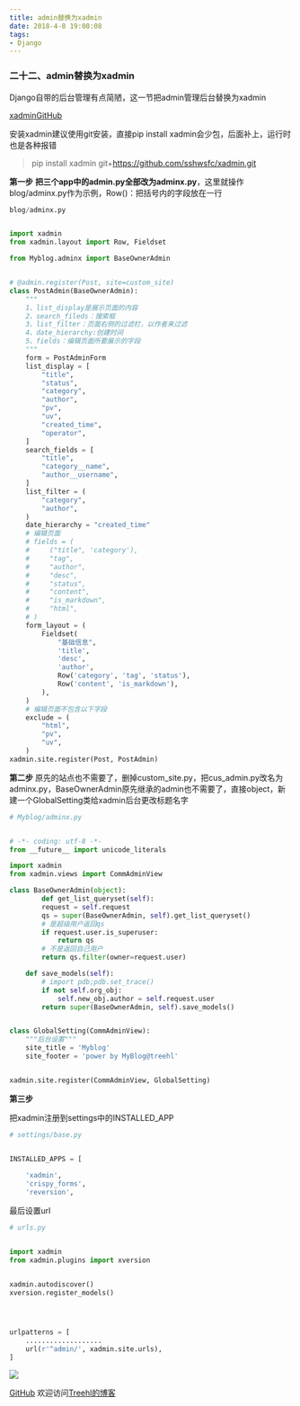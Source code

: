 ```yaml
---
title: admin替换为xadmin
date: 2018-4-8 19:08:08
tags:
- Django
---
```

### **二十二、admin替换为xadmin**
Django自带的后台管理有点简陋，这一节把admin管理后台替换为xadmin

[xadminGitHub](https://github.com/sshwsfc/xadmin)

安装xadmin建议使用git安装，直接pip install xadmin会少包，后面补上，运行时也是各种报错

> pip install xadmin git+https://github.com/sshwsfc/xadmin.git


**第一步**
**把三个app中的admin.py全部改为adminx.py**，这里就操作blog/adminx.py作为示例，Row()：把括号内的字段放在一行

```python
blog/adminx.py


import xadmin
from xadmin.layout import Row, Fieldset

from Myblog.adminx import BaseOwnerAdmin


# @admin.register(Post, site=custom_site)
class PostAdmin(BaseOwnerAdmin):
    """
    1、list_display是展示页面的内容
    2、search_fileds：搜索框
    3、list_filter：页面右侧的过滤栏，以作者来过滤
    4、date_hierarchy:创建时间
    5、fields：编辑页面所要展示的字段
    """
    form = PostAdminForm
    list_display = [
        "title",
        "status",
        "category",
        "author",
        "pv",
        "uv",
        "created_time",
        "operator",
    ]
    search_fields = [
        "title",
        "category__name",
        "author__username",
    ]
    list_filter = (
        "category",
        "author",
    )
    date_hierarchy = "created_time"
    # 编辑页面
    # fields = (
    #     ("title", 'category'),
    #     "tag",
    #     "author",
    #     "desc",
    #     "status",
    #     "content",
    #     "is_markdown",
    #     "html",
    # )
    form_layout = (
        Fieldset(
            "基础信息",
            'title',
            'desc',
            'author',
            Row('category', 'tag', 'status'),
            Row('content', 'is_markdown'),
        ),
    )
    # 编辑页面不包含以下字段
    exclude = (
        "html",
        "pv",
        "uv",
    )
xadmin.site.register(Post, PostAdmin)

```

**第二步**
原先的站点也不需要了，删掉custom_site.py，把cus_admin.py改名为adminx.py，BaseOwnerAdmin原先继承的admin也不需要了，直接object，新建一个GlobalSetting类给xadmin后台更改标题名字


```python
# Myblog/adminx.py


# -*- coding: utf-8 -*-
from __future__ import unicode_literals

import xadmin
from xadmin.views import CommAdminView

class BaseOwnerAdmin(object):
        def get_list_queryset(self):
        request = self.request
        qs = super(BaseOwnerAdmin, self).get_list_queryset()
        # 是超级用户返回qs
        if request.user.is_superuser:
            return qs
        # 不是返回自己用户
        return qs.filter(owner=request.user)

    def save_models(self):
        # import pdb;pdb.set_trace()
        if not self.org_obj:
            self.new_obj.author = self.request.user
        return super(BaseOwnerAdmin, self).save_models()


class GlobalSetting(CommAdminView):
    """后台设置"""
    site_title = 'Myblog'
    site_footer = 'power by MyBlog@treehl'


xadmin.site.register(CommAdminView, GlobalSetting)


```



**第三步**

把xadmin注册到settings中的INSTALLED_APP

```python
# settings/base.py


INSTALLED_APPS = [
  
    'xadmin',
    'crispy_forms',
    'reversion',


```


最后设置url

```python
# urls.py


import xadmin
from xadmin.plugins import xversion


xadmin.autodiscover()
xversion.register_models()




urlpatterns = [
	...................
    url(r'^admin/', xadmin.site.urls),
]


```

![](http://m.qpic.cn/psb?/V10WDaE22S84Sl/8JzBxIa8LUdvOFbs2IBthWgBLdEmHG9d1h4lhGKxhHg!/b/dDIBAAAAAAAA&bo=VAdpAwAAAAADBxs!&rf=viewer_4)


[GitHub](https://github.com/Family-TreeSY/Myblog)
欢迎访问[Treehl的博客](https://family-treesy.github.io/)